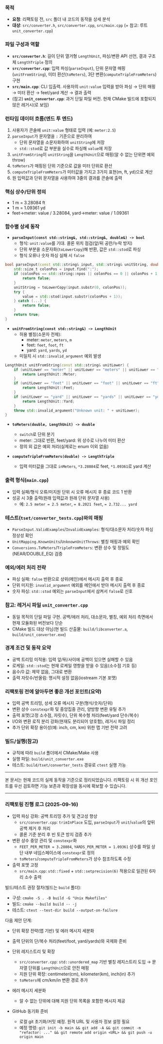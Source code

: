 ### 목적

- **요청**: 리팩토링 전, `src` 폴더 내 코드의 동작을 상세 분석
- **대상**: `src/converter.h`, `src/converter.cpp`, `src/main.cpp` (+ 참고: 루트 `unit_converter.cpp`)

### 파일 구성과 역할

- **`src/converter.h`**: 길이 단위 열거형 `LengthUnit`, 파싱/변환 API 선언, 결과 구조체 `LengthTriple` 정의
- **`src/converter.cpp`**: 입력 파싱(`parseInput`), 단위 문자열 매핑(`unitFromString`), 미터 환산(`toMeters`), 3단 변환(`computeTripleFromMeters`) 구현
- **`src/main.cpp`**: CLI 입출력. 사용자의 `unit:value` 입력을 받아 파싱 → 단위 매핑 → 미터 환산 → feet/yard 계산 → 결과 출력
- (참고) **`unit_converter.cpp`**: 과거 단일 파일 버전. 현재 CMake 빌드에 포함되지 않은 레거시(로 보임)

### 런타임 데이터 흐름(엔드 투 엔드)

1. 사용자가 콘솔에 `unit:value` 형태로 입력 (예: `meter:2.5`)
2. `parseInput`가 문자열을 `:` 기준으로 분리하여
   - 단위 문자열을 소문자화하여 `unitString`에 저장
   - `std::stod`로 값 부분을 실수로 파싱해 `value`에 저장
3. `unitFromString`이 `unitString`을 `LengthUnit`으로 매핑(알 수 없는 단위면 예외 throw)
4. `toMeters`가 매핑된 단위 기준으로 값을 미터 단위로 환산
5. `computeTripleFromMeters`가 미터값을 가지고 3가지 표현(m, ft, yd)으로 계산
6. 원 입력값과 단위 문자열을 사용하여 3줄의 결과를 콘솔에 출력

### 핵심 상수/단위 정의

- 1 m = 3.28084 ft
- 1 m = 1.09361 yd
- feet→meter: value / 3.28084, yard→meter: value / 1.09361

### 함수별 상세 동작

- **`parseInput(const std::string&, std::string&, double&) -> bool`**
  - 형식: `unit:value`를 기대. 콜론 위치 점검(앞/뒤 공란/누락 방지)
  - 단위 부분을 소문자화(`toLowerCopy`)해 반환, 값은 `std::stod`로 파싱
  - 형식 오류나 숫자 파싱 실패 시 `false`

```15:27:c:\BestReviewer\UnitConverterAI_Init\src\converter.cpp
bool parseInput(const std::string& input, std::string& unitString, double& value) {
    std::size_t colonPos = input.find(":");
    if (colonPos == std::string::npos || colonPos == 0 || colonPos + 1 >= input.size()) {
        return false;
    }
    unitString = toLowerCopy(input.substr(0, colonPos));
    try {
        value = std::stod(input.substr(colonPos + 1));
    } catch (...) {
        return false;
    }
    return true;
}
```

- **`unitFromString(const std::string&) -> LengthUnit`**
  - 허용 별칭(소문자 전제):
    - meter: `meter`, `meters`, `m`
    - feet: `feet`, `foot`, `ft`
    - yard: `yard`, `yards`, `yd`
  - 미일치 시 `std::invalid_argument` 예외 발생

```29:39:c:\BestReviewer\UnitConverterAI_Init\src\converter.cpp
LengthUnit unitFromString(const std::string& unitLower) {
    if (unitLower == "meter" || unitLower == "meters" || unitLower == "m") {
        return LengthUnit::Meter;
    }
    if (unitLower == "feet" || unitLower == "foot" || unitLower == "ft") {
        return LengthUnit::Feet;
    }
    if (unitLower == "yard" || unitLower == "yards" || unitLower == "yd") {
        return LengthUnit::Yard;
    }
    throw std::invalid_argument("Unknown unit: " + unitLower);
}
```

- **`toMeters(double, LengthUnit) -> double`**

  - `switch`로 단위 분기
  - meter: 그대로 반환, feet/yard: 위 상수로 나누어 미터 환산
  - 정의 외 값은 예외 처리(실제로는 enum 이외 없음)

- **`computeTripleFromMeters(double) -> LengthTriple`**
  - 입력 미터값을 그대로 `inMeters`, `*3.28084`로 feet, `*1.09361`로 yard 계산

### 출력 형식(`main.cpp`)

- 입력 실패/형식 오류/미지원 단위 시 오류 메시지 후 종료 코드 1 반환
- 성공 시 3줄 출력(원래 입력값과 원래 단위 문자열 사용)
  - 예: `2.5 meter = 2.5 meter`, `= 8.2021 feet`, `= 2.732... yard`

### 테스트(`tset/converter_tests.cpp`)와의 매핑

- `ParseInput.ValidExamples`/`InvalidExamples`: 형식/대소문자 처리/숫자 파싱 정상성 확인
- `UnitMapping.KnownUnits`/`UnknownUnitThrows`: 별칭 매핑과 예외 확인
- `Conversions.ToMeters`/`TripleFromMeters`: 변환 상수 및 정밀도(NEAR/DOUBLE_EQ) 검증

### 예외/에러 처리 전략

- 파싱 실패: `false` 반환으로 상위(메인)에서 메시지 출력 후 종료
- 단위 미지원: `invalid_argument` 예외를 메인에서 받아 메시지 출력 후 종료
- 숫자 파싱: `std::stod` 예외는 `parseInput`에서 삼켜서 `false`로 신호

### 참고: 레거시 파일 `unit_converter.cpp`

- 동일 목적의 단일 파일 구현. 공백/에러 처리, 대소문자, 별칭, 예외 처리 측면에서 현재 모듈화된 버전보다 단순
- CMake 빌드 대상 아님(현 빌드 산출물: `build/libconverter.a`, `build/unit_converter.exe`)

### 경계 조건 및 동작 요약

- 공백 트리밍 미적용: 입력 앞/뒤/사이에 공백이 있으면 실패할 수 있음
- 로케일: `std::stod`는 현재 로케일 영향을 받을 수 있음(소수점 기호 등)
- 음수/0 값: 제약 없음, 그대로 변환
- 출력 자릿수/반올림: 명시적 설정 없음(iostream 기본 포맷)

### 리팩토링 전에 알아두면 좋은 개선 포인트(요약)

- 입력 공백 트리밍, 상세 오류 메시지 구분(형식/숫자/단위)
- 변환 상수 `constexpr`화 및 중앙집중 관리, 양방향 변환 유틸 추가
- 출력 포맷(고정 소수점, 자릿수), 단위 복수형 처리(feet/yard 단수/복수)
- I/O와 변환 로직 분리 강화(현재도 분리되어 양호함), 레거시 파일 정리
- 추가 단위 확장 용이성(예: inch, cm, km) 위한 맵 기반 전략 고려

### 빌드/실행(참고)

- 규칙에 따라 `build` 폴더에서 CMake/Make 사용
- 실행 파일: `build/unit_converter.exe`
- 테스트: `build/tset/converter_tests` 경유로 `ctest` 실행 가능

---

본 문서는 현재 코드의 실제 동작을 기준으로 정리되었습니다. 리팩토링 시 위 개선 포인트를 우선 검토하면 기능 보존과 확장성을 동시에 확보할 수 있습니다.

---

### 리팩토링 진행 로그 (2025-09-16)

- 입력 파싱 강화: 공백 트리밍 추가 및 견고성 향상
  - `src/converter.cpp`: `trimInPlace` 도입, `parseInput`가 `unit`/`value`의 앞뒤 공백 제거 후 처리
  - 콜론 기준 분리 후 빈 토큰 방지 검증 추가
- 변환 상수 중앙 관리 및 `constexpr`화
  - `FEET_PER_METER = 3.28084`, `YARDS_PER_METER = 1.09361` 상수를 파일 상단 내부 네임스페이스에 `constexpr`로 정의
  - `toMeters`/`computeTripleFromMeters`가 상수 참조하도록 수정
- 출력 포맷 고정
  - `src/main.cpp`: `std::fixed` + `std::setprecision(6)` 적용으로 일관된 6자리 소수 출력

빌드/테스트 권장 절차(빌드는 `build` 폴더):

- 구성: `cmake -S . -B build -G "Unix Makefiles"`
- 빌드: `cmake --build build -- -j`
- 테스트: `ctest --test-dir build --output-on-failure`

다음 제안 단계:

- 단위 확장 전략(맵 기반) 및 에러 메시지 세분화
- 출력 단위의 단/복수 처리(feet/foot, yard/yards)와 국제화 준비

- 단위 레지스트리 및 확장
  - `src/converter.cpp`: `std::unordered_map` 기반 별칭 레지스트리 도입 → 문자열 단위를 `LengthUnit`으로 안전 매핑
  - 지원 단위 확장: centimeter(cm), kilometer(km), inch(in) 추가
  - `toMeters`에 cm/km/in 변환 경로 추가
- 에러 메시지 세분화

  - 알 수 없는 단위에 대해 지원 단위 목록을 포함한 메시지 제공

- GitHub 동기화 준비
  - 로컬 git 초기화/커밋 예정. 원격 URL 및 사용자 정보 설정 필요
  - 예정 명령: `git init -b main && git add -A && git commit -m "refactor: ..." && git remote add origin <URL> && git push -u origin main`
